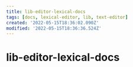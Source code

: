 ```yaml
---
title: lib-editor-lexical-docs
tags: [docs, lexical-editor, lib, text-editor]
created: '2022-05-15T18:36:02.090Z'
modified: '2022-05-15T18:36:36.524Z'
---
```


# lib-editor-lexical-docs


